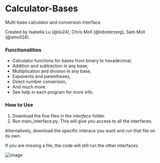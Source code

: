 # Calculator-Bases
Multi-base calculator and conversion interface.

Created by Isabella Lu (@ilu24), Chris Moll (@lobsterzerg), Sam Moll (@smoll24).


### Functionalities
- Calculator functions for bases from binary to hexadecimal,
- Addition and subtraction in any base,
- Multiplication and division in any base,
- Exponents and parentheses,
- Direct number conversion,
- And much more.
- See help in each program for more info.

### How to Use
1) Download the five files in the *interface* folder.
2) Run main_interface.py.
This will give you access to all the interfaces.

Alternatively, download the specific interace you want and run that file on its own.

If you are missing a file, the code will still run the other interfaces.


![image](https://user-images.githubusercontent.com/115204665/226491693-ea57e4d4-8996-42ab-8827-9e5ac81206b7.png)
